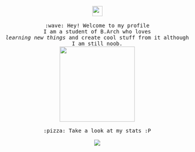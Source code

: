 <p align="center">
  <img src="https://user-images.githubusercontent.com/5679180/79618120-0daffb80-80be-11ea-819e-d2b0fa904d07.gif" width="27px">
  <br><br>
  <samp>
    :wave: Hey! Welcome to my profile
    <br>I am a student of  B.Arch  who loves
      <br><em>learning new things</em> and create cool stuff from it although I am still noob.
    <br>
    <img src="https://i.imgur.com/VP9QIDJ.gif" width="200px" height="200px" align="center">
    <br><br>:pizza: Take a look at my stats :P<br><br>
    <img align="center" src="https://github-readme-stats.vercel.app/api?username=ZunayedDihan&&show_icons=true&&theme=tokyonight" />
  </samp>
</p>

<!---
Hotorou/Hotorou is a ✨ special ✨ repository because its `README.md` (this file) appears on your GitHub profile.
You can click the Preview link to take a look at your changes.
--->
